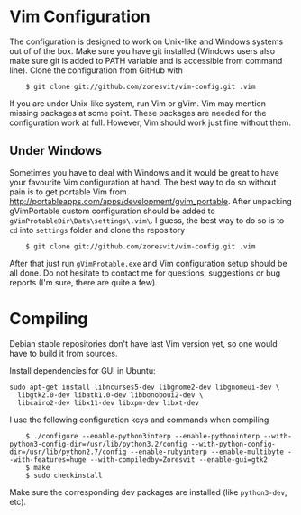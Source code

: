 Vim Configuration
=================

The configuration is designed to work on Unix-like and Windows systems out of
of the box. Make sure you have git installed (Windows users also make sure 
git is added to PATH variable and is accessible from command line). Clone the 
configuration from GitHub with

```
    $ git clone git://github.com/zoresvit/vim-config.git .vim 
```
If you are under Unix-like system, run Vim or gVim. Vim may mention missing
packages at some point. These packages are needed for the configuration work
at full. However, Vim should work just fine without them.

Under Windows
-------------

Sometimes you have to deal with Windows and it would be great to have your 
favourite Vim configuration at hand. The best way to do so without pain is to
get portable Vim from http://portableapps.com/apps/development/gvim_portable.
After unpacking gVimPortable custom configuration should be added to 
`gVimProtableDir\Data\settings\.vim\`.
I guess, the best way to do so is to ``cd`` into ``settings`` folder and clone
the repository

```
    $ git clone git://github.com/zoresvit/vim-config.git .vim 
```
After that just run ``gVimProtable.exe`` and Vim configuration setup should be
all done. Do not hesitate to contact me for questions, suggestions or bug
reports (I'm sure, there are quite a few).

Compiling
=========

Debian stable repositories don't have last Vim version yet, so one would have
to build it from sources. 

Install dependencies for GUI in Ubuntu:

```
sudo apt-get install libncurses5-dev libgnome2-dev libgnomeui-dev \
  libgtk2.0-dev libatk1.0-dev libbonoboui2-dev \
  libcairo2-dev libx11-dev libxpm-dev libxt-dev
```

I use the following configuration keys and commands 
when compiling 

```
    $ ./configure --enable-python3interp --enable-pythoninterp --with-python3-config-dir=/usr/lib/python3.2/config --with-python-config-dir=/usr/lib/python2.7/config --enable-rubyinterp --enable-multibyte --with-features=huge --with-compiledby=Zoresvit --enable-gui=gtk2
    $ make
    $ sudo checkinstall
```
Make sure the corresponding dev packages are installed (like `python3-dev`, etc).
